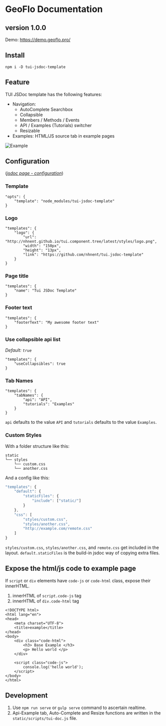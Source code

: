 # GeoFlo Documentation
## version 1.0.0

Demo: https://demo.geoflo.pro/

## Install

```
npm i -D tui-jsdoc-template
```

## Feature

TUI JSDoc template has the following features:

* Navigation:
  * AutoComplete Searchbox
  * Collapsible
  * Members / Methods / Events
  * API / Examples (Tutorials) switcher
  * Resizable
* Examples: HTML/JS source tab in example pages

![Example](https://cloud.githubusercontent.com/assets/12269563/20049432/69d2ed42-a506-11e6-980e-53b991e5ee5b.png)

## Configuration

([*jsdoc page - configuration*](http://usejsdoc.org/about-configuring-jsdoc.html#incorporating-command-line-options-into-the-configuration-file))

### Template

```
"opts": {
    "template": "node_modules/tui-jsdoc-template"
}
```

### Logo

```
"templates": {
    "logo": {
        "url": "http://nhnent.github.io/tui.component.tree/latest/styles/logo.png",
        "width": "150px",
        "height": "13px",
        "link": "https://github.com/nhnent/tui.jsdoc-template"
    }
}
```

### Page title

```
"templates": {
    "name": "Tui JSDoc Template"
}
```

### Footer text

```
"templates": {
    "footerText": "My awesome footer text"
}
```

### Use collapsible api list

*Default: `true`*
```
"templates": {
    "useCollapsibles": true
}
```

### Tab Names

```
"templates": {
    "tabNames": {
        "api": "API",
        "tutorials": "Examples"
    }
}
```

`api` defaults to the value `API` and `tutorials` defaults to the value `Examples`.

### Custom Styles

With a folder structure like this:
```
static
└── styles
    └── custom.css
    └── another.css
```
And a config like this:
```js
"templates": {
    "default": {
        "staticFiles": {
            "include": ["static/"]
        }
    },
    "css": [
        "styles/custom.css",
        "styles/another.css",
        "http://example.com/remote.css"
    ]
}
```

`styles/custom.css`, `styles/another.css`, and `remote.css` get included in the layout.
`default.staticFiles` is the build-in jsdoc way of copying extra files.

## Expose the html/js code to example page

If `script` or `div` elements have `code-js` or `code-html` class, expose their innerHTML.

1. innerHTML of `script.code-js` tag
2. innerHTML of `div.code-html` tag

```
<!DOCTYPE html>
<html lang="en">
<head>
    <meta charset="UTF-8">
    <title>example</title>
</head>
<body>
    <div class="code-html">
        <h3> Base Example </h3>
        <p> Hello world </p>
    </div>

    <script class="code-js">
        console.log('hello world');
    </script>
</body>
</html>

```

## Development

1. Use `npm run serve` or `gulp serve` command to ascertain realtime.
3. Api-Example tab, Auto-Complete and Resize functions are written in the `static/scripts/tui-doc.js` file.